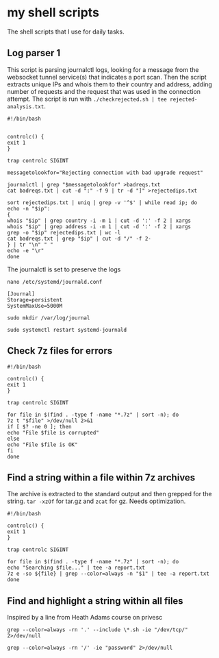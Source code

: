 # my shell scripts

The shell scripts that I use for daily tasks.

## Log parser 1

This script is parsing journalctl logs, looking for a message from the websocket tunnel service(s) that indicates a port scan. Then the script extracts unique IPs and whois them to their country and address, adding number of requests and the request that was used in the connection attempt. The script is run with `./checkrejected.sh | tee rejected-analysis.txt`.

```
#!/bin/bash


controlc() {
exit 1
}

trap controlc SIGINT

messagetolookfor="Rejecting connection with bad upgrade request"

journalctl | grep "$messagetolookfor" >badreqs.txt
cat badreqs.txt | cut -d ":" -f 9 | tr -d "]" >rejectedips.txt

sort rejectedips.txt | uniq | grep -v '^$' | while read ip; do
echo -n "$ip":
{
whois "$ip" | grep country -i -m 1 | cut -d ':' -f 2 | xargs
whois "$ip" | grep address -i -m 1 | cut -d ':' -f 2 | xargs
grep -o "$ip" rejectedips.txt | wc -l
cat badreqs.txt | grep "$ip" | cut -d "/" -f 2-
} | tr "\n" " "
echo -e "\r"
done
```

The journalctl is set to preserve the logs

`nano /etc/systemd/journald.conf`

```
[Journal]
Storage=persistent
SystemMaxUse=5000M
```

`sudo mkdir /var/log/journal`

`sudo systemctl restart systemd-journald`

## Check 7z files for errors

```
#!/bin/bash

controlc() {
exit 1
}

trap controlc SIGINT

for file in $(find . -type f -name "*.7z" | sort -n); do
7z t "$file" >/dev/null 2>&1
if [ $? -ne 0 ]; then
echo "File $file is corrupted"
else
echo "File $file is OK"
fi
done
```

## Find a string within a file within 7z archives

The archive is extracted to the standard output and then grepped for the string. `tar -xzOf` for tar.gz and `zcat` for gz. Needs optimization.

```
#!/bin/bash

controlc() {
exit 1
}

trap controlc SIGINT

for file in $(find . -type f -name "*.7z" | sort -n); do
echo "Searching $file..." | tee -a report.txt
7z e -so ${file} | grep --color=always -n "$1" | tee -a report.txt
done

```

## Find and highlight a string within all files

Inspired by a line from Heath Adams course on privesc

`grep --color=always -rn '.' --include \*.sh -ie "/dev/tcp/" 2>/dev/null`

`grep --color=always -rn '/' -ie "password" 2>/dev/null`
